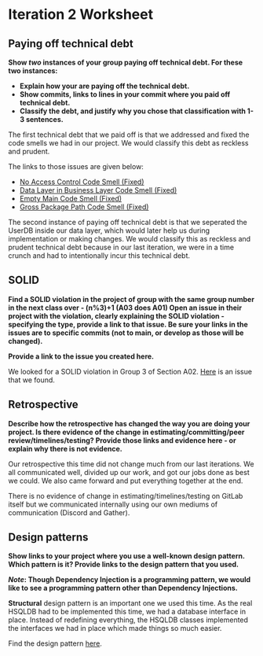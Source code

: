 Iteration 2 Worksheet
=====================

Paying off technical debt
-----------------

**Show *two* instances of your group paying off technical debt. For these two instances:**

* **Explain how your are paying off the technical debt.**
* **Show commits, links to lines in your commit where you paid off technical debt.**
* **Classify the debt, and justify why you chose that classification with 1-3 sentences.**

The first technical debt that we paid off is that we addressed and fixed the code smells we had in our project. We would classify this debt as reckless and prudent.

The links to those issues are given below:

* [No Access Control Code Smell (Fixed)](https://code.cs.umanitoba.ca/3350-winter-2021-a01/group-3/-/commit/f4d50b1fe0ae2dbb26b0ec6638baa56a77b1ee5b)
* [Data Layer in Business Layer Code Smell (Fixed)](https://code.cs.umanitoba.ca/3350-winter-2021-a01/group-3/-/issues/42)
* [Empty Main Code Smell (Fixed)](https://code.cs.umanitoba.ca/3350-winter-2021-a01/group-3/-/issues/41)
* [Gross Package Path Code Smell (Fixed)](https://code.cs.umanitoba.ca/3350-winter-2021-a01/group-3/-/issues/40)


The second instance of paying off technical debt is that we seperated the UserDB inside our data layer, which would later help us during implementation or making changes. We would classify this as reckless and prudent technical debt because in our last iteration, we were in a time crunch and had to intentionally incur this technical debt.

SOLID
-----------------

**Find a SOLID violation in the project of group with the same group number in the next class over - (n%3)+1 (A03 does A01) Open an issue in their project with the violation, clearly explaining the SOLID violation - specifying the type, provide a link to that issue. Be sure your links in the issues are to specific commits (not to main, or develop as those will be changed).**

**Provide a link to the issue you created here.**

We looked for a SOLID violation in Group 3 of Section A02. [Here](https://code.cs.umanitoba.ca/3350-winter-2021-a02/thrive/-/issues/23) is an issue that we found. 

Retrospective
-----------------

**Describe how the retrospective has changed the way you are doing your project. Is there evidence of the change in estimating/committing/peer review/timelines/testing? Provide those links and evidence here - or explain why there is not evidence.**

Our retrospective this time did not change much from our last iterations. We all communicated well, divided up our work, and got our jobs done as best we could. We also came forward and put everything together at the end.

There is no evidence of change in estimating/timelines/testing on GitLab itself but we communicated internally using our own mediums of communication (Discord and Gather).

Design patterns
-----------------

**Show links to your project where you use a well-known design pattern. Which pattern is it? Provide links to the design pattern that you used.**

***Note*: Though Dependency Injection is a programming pattern, we would like to see a programming pattern other than Dependency Injections.**

**Structural** design pattern is an important one we used this time. As the real HSQLDB had to be implemented this time, we had a database interface in place. Instead of redefining everything, the HSQLDB classes implemented the interfaces we had in place which made things so much easier.

Find the design pattern [here](https://code.cs.umanitoba.ca/3350-winter-2021-a01/group-3/-/commit/7d64de789a1789513be06b0bfd67c5e55e70fd9f).